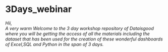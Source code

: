 # 3Days_webinar
*Hii,<br>
A very warm Welcome to the 3 day workshop repository of Dataisgood where you will be getting the access of all the materials including the dataset that has been used for the creation of these wonderful dashboards of Excel,SQL and Python in the span of 3 days.<br>*
